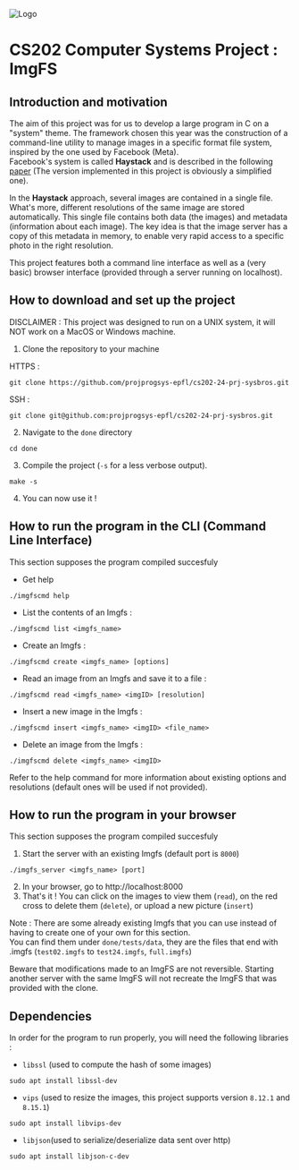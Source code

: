 ![Logo](https://upload.wikimedia.org/wikipedia/commons/9/95/Logo_EPFL_2019.svg)

# CS202 Computer Systems Project : ImgFS

## Introduction and motivation
The aim of this project was for us to develop a large program in C on a "system" theme. The framework chosen this year was the construction of a command-line utility to manage images in a specific format file system, inspired by the one used by Facebook (Meta).   
Facebook's system is called **Haystack** and is described in the following [paper](https://www.usenix.org/event/osdi10/tech/full_papers/Beaver.pdf) (The version implemented in this project is obviously a simplified one).

In the **Haystack** approach, several images are contained in a single file. What's more, different resolutions of the same image are stored automatically. This single file contains both data (the images) and metadata (information about each image). The key idea is that the image server has a copy of this metadata in memory, to enable very rapid access to a specific photo in the right resolution.

This project features both a command line interface as well as a (very basic) browser interface (provided through a server running on localhost).

## How to download and set up the project
DISCLAIMER : This project was designed to run on a UNIX system, it will NOT work on a MacOS or Windows machine.

1. Clone the repository to your machine

HTTPS :
```shell
git clone https://github.com/projprogsys-epfl/cs202-24-prj-sysbros.git
```
SSH :
```shell
git clone git@github.com:projprogsys-epfl/cs202-24-prj-sysbros.git
``` 

2. Navigate to the `done` directory
```shell
cd done
```

3. Compile the project (`-s` for a less verbose output).
```shell
make -s
```

4. You can now use it !

## How to run the program in the CLI (Command Line Interface)
This section supposes the program compiled succesfuly
- Get help
```shell
./imgfscmd help
```
- List the contents of an Imgfs :
```shell
./imgfscmd list <imgfs_name>
```
- Create an Imgfs :
```shell
./imgfscmd create <imgfs_name> [options]
```
- Read an image from an Imgfs and save it to a file :
```shell
./imgfscmd read <imgfs_name> <imgID> [resolution]
```
- Insert a new image in the Imgfs :
```shell
./imgfscmd insert <imgfs_name> <imgID> <file_name>
```
- Delete an image from the Imgfs :
```shell
./imgfscmd delete <imgfs_name> <imgID>
```
Refer to the help command for more information about existing options and resolutions (default ones will be used if not provided).

## How to run the program in your browser
This section supposes the program compiled succesfuly

1. Start the server with an existing Imgfs (default port is `8000`)
```shell
./imgfs_server <imgfs_name> [port]
```
2. In your browser, go to http://localhost:8000
3. That's it ! You can click on the images to view them (`read`), on the red cross to delete them (`delete`), or upload a new picture (`insert`)

Note : There are some already existing Imgfs that you can use instead of having to create one of your own for this section.  
You can find them under `done/tests/data`, they are the files that end with .imgfs (`test02.imgfs` to `test24.imgfs`, `full.imgfs`)

Beware that modifications made to an ImgFS are not reversible. Starting another server with the same ImgFS will not recreate the ImgFS that was provided with the clone.

## Dependencies
In order for the program to run properly, you will need the following libraries :
- `libssl` (used to compute the hash of some images)
```shell
sudo apt install libssl-dev
```
- `vips` (used to resize the images, this project supports version `8.12.1` and `8.15.1`)
```shell
sudo apt install libvips-dev
```
- `libjson`(used to serialize/deserialize data sent over http)
```shell
sudo apt install libjson-c-dev
```